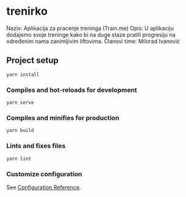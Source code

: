 # trenirko

Naziv: Aplikacija za pracenje treninga (Train.me)
Opis: U aplikaciju dodajemo svoje treninge kako bi na duge staze pratili progresiju na određenim nama zanimljivim liftovima.
Članovi time: Milorad Ivanović

## Project setup
```
yarn install
```

### Compiles and hot-reloads for development
```
yarn serve
```

### Compiles and minifies for production
```
yarn build
```

### Lints and fixes files
```
yarn lint
```

### Customize configuration
See [Configuration Reference](https://cli.vuejs.org/config/).
